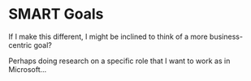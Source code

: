 # SMART Goals

If I make this different, I might be inclined to think of a more business-centric goal?

Perhaps doing research on a specific role that I want to work as in Microsoft...

